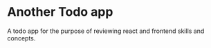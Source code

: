 # Another Todo app

<p>A todo app for the purpose of reviewing react and frontend skills and concepts.</p>
